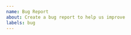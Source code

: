 ```yaml
---
name: Bug Report
about: Create a bug report to help us improve
labels: bug
---
```


<!-- Please provide a detailed description of the bug and provide any additional information available. -->
<!-- Additional information can be in the form of logs, screenshots, screencasts. -->

